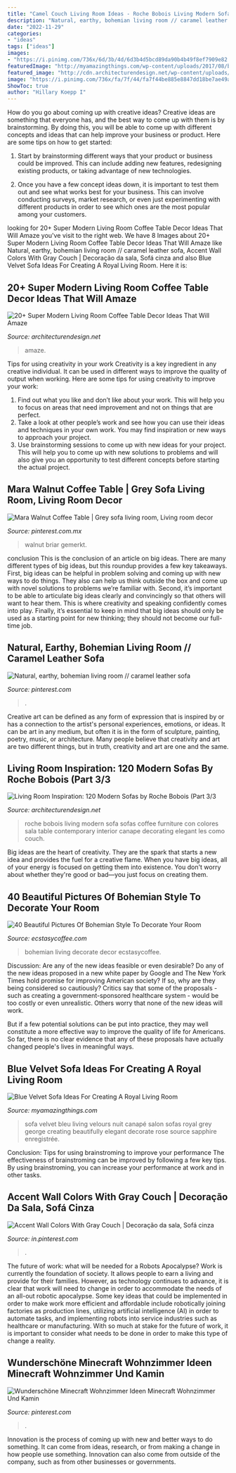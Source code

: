 ```yaml
---
title: "Camel Couch Living Room Ideas - Roche Bobois Living Modern Sofa Sofas Coffee Furniture Con Colores Sala Table Contemporary Interior Canape Decorating Elegant Les Como Couch"
description: "Natural, earthy, bohemian living room // caramel leather sofa"
date: "2022-11-29"
categories:
- "ideas"
tags: ["ideas"]
images:
- "https://i.pinimg.com/736x/6d/3b/4d/6d3b4d5bcd89da90b4b49f8ef7909e82.jpg"
featuredImage: "http://myamazingthings.com/wp-content/uploads/2017/08/blue-velvet-sofa-3.jpg"
featured_image: "http://cdn.architecturendesign.net/wp-content/uploads/2014/08/roche-bobois-sofa-ww-15.jpg"
image: "https://i.pinimg.com/736x/fa/7f/44/fa7f44be885e8847dd18be7ae49aafa7.jpg"
ShowToc: true
author: "Hillary Koepp I"
---
```



How do you go about coming up with creative ideas?
Creative ideas are something that everyone has, and the best way to come up with them is by brainstorming. By doing this, you will be able to come up with different concepts and ideas that can help improve your business or product. Here are some tips on how to get started:
1. Start by brainstorming different ways that your product or business could be improved. This can include adding new features, redesigning existing products, or taking advantage of new technologies.

2. Once you have a few concept ideas down, it is important to test them out and see what works best for your business. This can involve conducting surveys, market research, or even just experimenting with different products in order to see which ones are the most popular among your customers.


	

		
looking for 20+ Super Modern Living Room Coffee Table Decor Ideas That Will Amaze you've visit to the right web. We have 8 Images about 20+ Super Modern Living Room Coffee Table Decor Ideas That Will Amaze like Natural, earthy, bohemian living room // caramel leather sofa, Accent Wall Colors With Gray Couch | Decoração da sala, Sofá cinza and also Blue Velvet Sofa Ideas For Creating A Royal Living Room. Here it is:
		
    
## 20+ Super Modern Living Room Coffee Table Decor Ideas That Will Amaze

<img loading=lazy src="https://cdn.architecturendesign.net/wp-content/uploads/2015/11/AD-09-modern-cozy-living-room-decor.jpg" onerror="this.onerror=null;this.src='https://tse4.mm.bing.net/th?id=OIP.I9RzrbrkWNa_uls79UX0jgHaLG&amp;pid=15.1';" alt="20+ Super Modern Living Room Coffee Table Decor Ideas That Will Amaze">

_Source: architecturendesign.net_

>amaze. 

	

Tips for using creativity in your work
Creativity is a key ingredient in any creative individual. It can be used in different ways to improve the quality of output when working. Here are some tips for using creativity to improve your work: 
1. Find out what you like and don’t like about your work. This will help you to focus on areas that need improvement and not on things that are perfect. 
2. Take a look at other people’s work and see how you can use their ideas and techniques in your own work. You may find inspiration or new ways to approach your project. 
3. Use brainstorming sessions to come up with new ideas for your project. This will help you to come up with new solutions to problems and will also give you an opportunity to test different concepts before starting the actual project. 

    
## Mara Walnut Coffee Table | Grey Sofa Living Room, Living Room Decor

<img loading=lazy src="https://i.pinimg.com/736x/2c/58/e8/2c58e81512e6ad1c9dd06fde52cd8711.jpg" onerror="this.onerror=null;this.src='https://tse4.mm.bing.net/th?id=OIP.uBEEPlkuX8DGQ6N88dZACQHaHa&amp;pid=15.1';" alt="Mara Walnut Coffee Table | Grey sofa living room, Living room decor">

_Source: pinterest.com.mx_

>walnut briar gemerkt. 

	

conclusion
This is the conclusion of an article on big ideas. 
There are many different types of big ideas, but this roundup provides a few key takeaways. First, big ideas can be helpful in problem solving and coming up with new ways to do things. They also can help us think outside the box and come up with novel solutions to problems we’re familiar with. 
 Second, it’s important to be able to articulate big ideas clearly and convincingly so that others will want to hear them. This is where creativity and speaking confidently comes into play. Finally, it’s essential to keep in mind that big ideas should only be used as a starting point for new thinking; they should not become our full-time job.

    
## Natural, Earthy, Bohemian Living Room // Caramel Leather Sofa

<img loading=lazy src="https://i.pinimg.com/736x/6d/3b/4d/6d3b4d5bcd89da90b4b49f8ef7909e82.jpg" onerror="this.onerror=null;this.src='https://tse1.mm.bing.net/th?id=OIP.4Uc_3qQWd7sYTxv4x3NhNwAAAA&amp;pid=15.1';" alt="Natural, earthy, bohemian living room // caramel leather sofa">

_Source: pinterest.com_

>. 

	

Creative art can be defined as any form of expression that is inspired by or has a connection to the artist's personal experiences, emotions, or ideas. It can be art in any medium, but often it is in the form of sculpture, painting, poetry, music, or architecture. Many people believe that creativity and art are two different things, but in truth, creativity and art are one and the same.

    
## Living Room Inspiration: 120 Modern Sofas By Roche Bobois (Part 3/3

<img loading=lazy src="http://cdn.architecturendesign.net/wp-content/uploads/2014/08/roche-bobois-sofa-ww-15.jpg" onerror="this.onerror=null;this.src='https://tse3.mm.bing.net/th?id=OIP.RO0MKDz0CgTyENHDyGK8uwHaEs&amp;pid=15.1';" alt="Living Room Inspiration: 120 Modern Sofas by Roche Bobois (Part 3/3">

_Source: architecturendesign.net_

>roche bobois living modern sofa sofas coffee furniture con colores sala table contemporary interior canape decorating elegant les como couch. 

	

Big ideas are the heart of creativity. They are the spark that starts a new idea and provides the fuel for a creative flame. When you have big ideas, all of your energy is focused on getting them into existence. You don't worry about whether they're good or bad—you just focus on creating them.

    
## 40 Beautiful Pictures Of Bohemian Style To Decorate Your Room

<img loading=lazy src="https://i0.wp.com/www.ecstasycoffee.com/wp-content/uploads/2016/10/Bohemian-Living-Room-Designs-5.jpg" onerror="this.onerror=null;this.src='https://tse1.mm.bing.net/th?id=OIP.N_Wyv0oOSW1sxol6mWE5YAHaKC&amp;pid=15.1';" alt="40 Beautiful Pictures Of Bohemian Style To Decorate Your Room">

_Source: ecstasycoffee.com_

>bohemian living decorate decor ecstasycoffee. 

	

Discussion: Are any of the new ideas feasible or even desirable?
Do any of the new ideas proposed in a new white paper by Google and The New York Times hold promise for improving American society? If so, why are they being considered so cautiously?
Critics say that some of the proposals - such as creating a government-sponsored healthcare system - would be too costly or even unrealistic. Others worry that none of the new ideas will work.

But if a few potential solutions can be put into practice, they may well constitute a more effective way to improve the quality of life for Americans. So far, there is no clear evidence that any of these proposals have actually changed people's lives in meaningful ways.

    
## Blue Velvet Sofa Ideas For Creating A Royal Living Room

<img loading=lazy src="http://myamazingthings.com/wp-content/uploads/2017/08/blue-velvet-sofa-3.jpg" onerror="this.onerror=null;this.src='https://tse3.mm.bing.net/th?id=OIP.mliXHoUAy_GSl_q9ACWEVAHaJl&amp;pid=15.1';" alt="Blue Velvet Sofa Ideas For Creating A Royal Living Room">

_Source: myamazingthings.com_

>sofa velvet bleu living velours nuit canapé salon sofas royal grey george creating beautifully elegant decorate rose source sapphire enregistrée. 

	

Conclusion: Tips for using brainstroming to improve your performance
The effectiveness of brainstroming can be improved by following a few key tips. By using brainstroming, you can increase your performance at work and in other tasks.

    
## Accent Wall Colors With Gray Couch | Decoração Da Sala, Sofá Cinza

<img loading=lazy src="https://i.pinimg.com/736x/58/2e/3e/582e3e2638aea2c26cd26771d8d7e0db.jpg" onerror="this.onerror=null;this.src='https://tse3.mm.bing.net/th?id=OIP.eg46psA0yU4INvdY3Rh83gHaFj&amp;pid=15.1';" alt="Accent Wall Colors With Gray Couch | Decoração da sala, Sofá cinza">

_Source: in.pinterest.com_

>. 

	

The future of work: what will be needed for a Robots Apocalypse?
Work is currently the foundation of society. It allows people to earn a living and provide for their families. However, as technology continues to advance, it is clear that work will need to change in order to accommodate the needs of an all-out robotic apocalypse. Some key ideas that could be implemented in order to make work more efficient and affordable include robotically joining factories as production lines, utilizing artificial intelligence (AI) in order to automate tasks, and implementing robots into service industries such as healthcare or manufacturing. With so much at stake for the future of work, it is important to consider what needs to be done in order to make this type of change a reality.

    
## Wunderschöne Minecraft Wohnzimmer Ideen Minecraft Wohnzimmer Und Kamin

<img loading=lazy src="https://i.pinimg.com/736x/fa/7f/44/fa7f44be885e8847dd18be7ae49aafa7.jpg" onerror="this.onerror=null;this.src='https://tse3.mm.bing.net/th?id=OIP.bALRVmQYfFA1lg73ZLGOWQHaDo&amp;pid=15.1';" alt="Wunderschöne Minecraft Wohnzimmer Ideen Minecraft Wohnzimmer Und Kamin">

_Source: pinterest.com_

>. 

	

Innovation is the process of coming up with new and better ways to do something. It can come from ideas, research, or from making a change in how people use something. Innovation can also come from outside of the company, such as from other businesses or governments.

